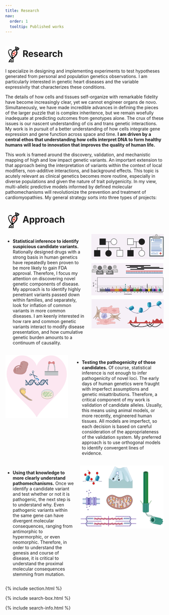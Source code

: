 ```yaml
---
title: Research
nav:
  order: 1
  tooltip: Published works
---
```


# <img src="heart_icon.png" alt="Research" style="width: 45px; height: 50px; margin-right: 10px; vertical-align: middle;">Research

<div style="text-align: center;">  
  
<p align="left">
     I specialize in designing and implementing experiments to test hypotheses generated from personal and population genetics observations. I am particularly interested in genetic heart diseases and the variable expressivity that characterizes these conditions.
 </p>
<p align="left">
  The details of how cells and tissues self-organize with remarkable fidelity have become increasingly clear, yet we cannot engineer organs de novo. Simultaneously, we have made incredible advances in defining the pieces of the larger puzzle that is complex inheritence, but we remain woefully inadequate at predicting outcomes from genotypes alone. The crux of these issues is our nascent understanding of cis and trans genetic interactions. My work is in pursuit of a better understanding of how cells integrate gene expression and gene function across space and time. <strong>I am driven by a central ethos that understanding how cells interpret DNA to form healthy humans will lead to innovation that improves the quality of human life.</strong>
</p>
<p align="left">
     This work is framed around the discovery, validation, and mechanistic mapping of high and low impact genetic variants. An important extension to that approach being the interpretation of variants within the context of local modifiers, non-additive interactions, and background effects. This topic is acutely relevant as clinical genetics becomes more routine, especially in diverse populations and given the nature of trait polygenicity. In my view, multi-allelic predictive models informed by defined molecular pathomechanisms will revolutionize the prevention and treatment of cardiomyopathies. My general strategy sorts into three types of projects:
</p>

  
</div>


# <img src="heart_icon.png" alt="Research" style="width: 45px; height: 50px; margin-right: 10px; vertical-align: middle;">Approach

<div style="display: flex; align-items: start;">

  <div style="flex: 1;">
    <ul>
      <li><strong>Statistical inference to identify suspicious candidate variants.</strong> Rationally designed drugs with a strong basis in human genetics have repeatedly been proven to be more likely to gain FDA approval. Therefore, I focus my attention on discovering novel genetic components of disease. My approach is to identify highly penetrant variants passed down within families, and separately, look for inflation of common variants in more common diseases. I am keenly interested in how rare and common genetic variants interact to modify disease presentation, and how cumulative genetic burden amounts to a continuum of causality.</li>
      <br>
    </ul>
  </div>
  
  <div>
    <img src="identify.png" alt="Research" style="width: 230px; height: 300px; margin-left: 20px;">
  </div>

</div>

<div style="display: flex; align-items: start;">
  
  <div>
    <img src="website.png" alt="Research" style="width: 200px; height: 200px; margin-right: 20px;">
  </div>

  <div style="flex: 1;">
    <ul>
     <li><strong>Testing the pathogenicity of those candidates.</strong> Of course, statistical inference is not enough to infer pathogenicity of novel loci. The early days of human genetics were fraught with imperfect assumptions and genetic misattributions. Therefore, a critical component of my work is validation of candidate alleles. Usually, this means using animal models, or more recently, engineered human tissues. All models are imperfect, so each decision is based on careful consideration of the appropriateness of the validation system. My preferred approach is to use orthogonal models to identify convergent lines of evidence.</li>
      <br>
    </ul>
  </div>
  
 
</div>

<div style="display: flex; align-items: start;">

<div style="flex: 1;">
  <ul>
   <li><strong>Using that knowledge to more clearly understand pathomechanisms.</strong> Once we identify a candidate variant and test whether or not it is pathogenic, the next step is to understand why. Even pathogenic variants within the same gene can have divergent molecular consequences, ranging from antimorphic to hypermorphic, or even neomorphic. Therefore, in order to understand the genesis and course of disease, it is critical to understand the proximal molecular consequences stemming from mutation.</li>
  </ul>
</div>
  <div>
    <img src="mechanisms.png" alt="Research" style="width: 266px; height: 200px; margin-left: 20px;">
  </div>

</div>


{% include section.html %}

{% include search-box.html %}

{% include search-info.html %}
